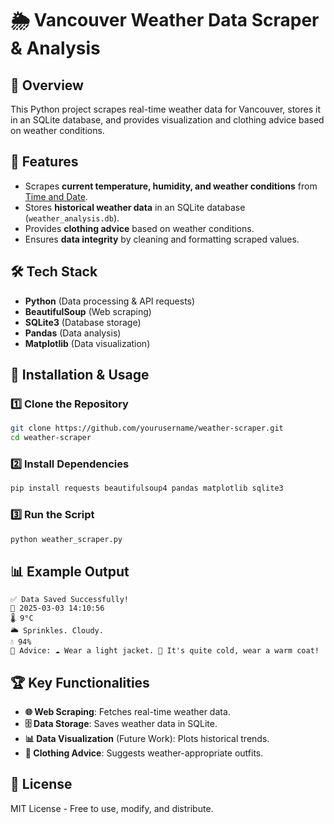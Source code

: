 # 🌦️ Vancouver Weather Data Scraper & Analysis

## 📌 Overview
This Python project scrapes real-time weather data for Vancouver, stores it in an SQLite database, and provides visualization and clothing advice based on weather conditions.

## 🚀 Features
- Scrapes **current temperature, humidity, and weather conditions** from [Time and Date](https://www.timeanddate.com/weather/canada/vancouver).
- Stores **historical weather data** in an SQLite database (`weather_analysis.db`).
- Provides **clothing advice** based on weather conditions.
- Ensures **data integrity** by cleaning and formatting scraped values.

## 🛠️ Tech Stack
- **Python** (Data processing & API requests)
- **BeautifulSoup** (Web scraping)
- **SQLite3** (Database storage)
- **Pandas** (Data analysis)
- **Matplotlib** (Data visualization)

## 📂 Installation & Usage
### 1️⃣ Clone the Repository
```bash
git clone https://github.com/yourusername/weather-scraper.git
cd weather-scraper
```
### 2️⃣ Install Dependencies
```bash
pip install requests beautifulsoup4 pandas matplotlib sqlite3
```
### 3️⃣ Run the Script
```bash
python weather_scraper.py
```

## 📊 Example Output
```
✅ Data Saved Successfully!
📅 2025-03-03 14:10:56
🌡️ 9°C
🌥️ Sprinkles. Cloudy.
💧 94%
👕 Advice: ☁️ Wear a light jacket. 🧣 It's quite cold, wear a warm coat!
```

## 🏆 Key Functionalities
- **🌐 Web Scraping**: Fetches real-time weather data.
- **🗄️ Data Storage**: Saves weather data in SQLite.
- **📊 Data Visualization** (Future Work): Plots historical trends.
- **🧥 Clothing Advice**: Suggests weather-appropriate outfits.

## 📜 License
MIT License - Free to use, modify, and distribute.

